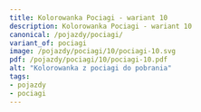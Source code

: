 ```yaml
---
title: Kolorowanka Pociagi - wariant 10
description: Kolorowanka Pociagi - wariant 10
canonical: /pojazdy/pociagi/
variant_of: pociagi
image: /pojazdy/pociagi/10/pociagi-10.svg
pdf: /pojazdy/pociagi/10/pociagi-10.pdf
alt: "Kolorowanka z pociagi do pobrania"
tags:
- pojazdy
- pociagi
---
```

